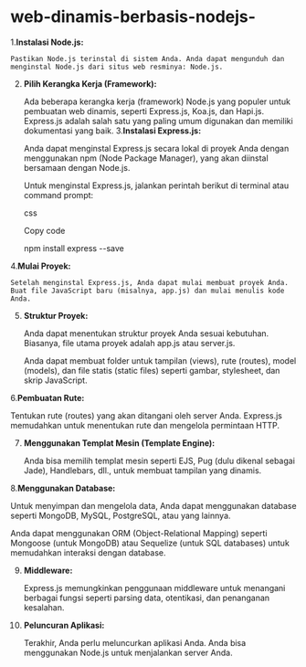 # web-dinamis-berbasis-nodejs-
1.**Instalasi Node.js:**
        
    Pastikan Node.js terinstal di sistem Anda. Anda dapat mengunduh dan menginstal Node.js dari situs web resminya: Node.js.
2. **Pilih Kerangka Kerja (Framework):**

   Ada beberapa kerangka kerja (framework) Node.js yang populer untuk pembuatan web dinamis, seperti Express.js, Koa.js, dan Hapi.js. Express.js adalah salah satu yang paling umum digunakan dan memiliki dokumentasi yang baik.
3.**Instalasi Express.js:**

   Anda dapat menginstal Express.js secara lokal di proyek Anda dengan menggunakan npm (Node Package Manager), yang akan diinstal bersamaan dengan Node.js.

   Untuk menginstal Express.js, jalankan perintah berikut di terminal atau command prompt:

   css

   Copy code

   npm install express --save

4.**Mulai Proyek:**
    
    Setelah menginstal Express.js, Anda dapat mulai membuat proyek Anda. Buat file JavaScript baru (misalnya, app.js) dan mulai menulis kode Anda.
        
5. **Struktur Proyek:**

   Anda dapat menentukan struktur proyek Anda sesuai kebutuhan. Biasanya, file utama proyek adalah app.js atau server.js.

   Anda dapat membuat folder untuk tampilan (views), rute (routes), model (models), dan file statis (static files) seperti gambar, stylesheet, dan skrip JavaScript.

6.**Pembuatan Rute:**

   Tentukan rute (routes) yang akan ditangani oleh server Anda. Express.js memudahkan untuk menentukan rute dan mengelola permintaan HTTP.
        
7. **Menggunakan Templat Mesin (Template Engine):**

   Anda bisa memilih templat mesin seperti EJS, Pug (dulu dikenal sebagai Jade), Handlebars, dll., untuk membuat tampilan yang dinamis.

8.**Menggunakan Database:**

   Untuk menyimpan dan mengelola data, Anda dapat menggunakan database seperti MongoDB, MySQL, PostgreSQL, atau yang lainnya.

   Anda dapat menggunakan ORM (Object-Relational Mapping) seperti Mongoose (untuk MongoDB) atau Sequelize (untuk SQL databases) untuk memudahkan interaksi dengan database.
        
9. **Middleware:**

   Express.js memungkinkan penggunaan middleware untuk menangani berbagai fungsi seperti parsing data, otentikasi, dan penanganan kesalahan.

11. **Peluncuran Aplikasi:**

    Terakhir, Anda perlu meluncurkan aplikasi Anda. Anda bisa menggunakan Node.js untuk menjalankan server Anda.
